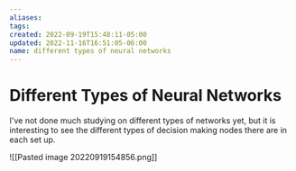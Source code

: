 ```yaml
---
aliases: 
tags: 
created: 2022-09-19T15:48:11-05:00
updated: 2022-11-16T16:51:05-06:00
name: different types of neural networks
---
```

# Different Types of Neural Networks

I've not done much studying on different types of networks yet, but it is interesting to see the different types of decision making nodes there are in each set up.

![[Pasted image 20220919154856.png]]